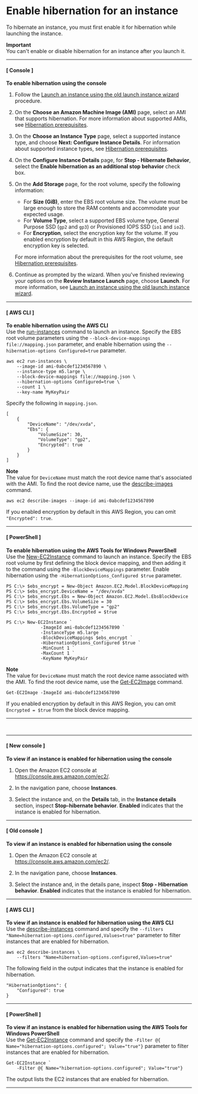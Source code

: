# Enable hibernation for an instance<a name="enabling-hibernation"></a>

To hibernate an instance, you must first enable it for hibernation while launching the instance\.

**Important**  
You can't enable or disable hibernation for an instance after you launch it\.

------
#### [ Console ]

**To enable hibernation using the console**

1. Follow the [Launch an instance using the old launch instance wizard](launching-instance.md) procedure\.

1. On the **Choose an Amazon Machine Image \(AMI\)** page, select an AMI that supports hibernation\. For more information about supported AMIs, see [Hibernation prerequisites](hibernating-prerequisites.md)\.

1. On the **Choose an Instance Type** page, select a supported instance type, and choose **Next: Configure Instance Details**\. For information about supported instance types, see [Hibernation prerequisites](hibernating-prerequisites.md)\.

1. On the **Configure Instance Details** page, for **Stop \- Hibernate Behavior**, select the **Enable hibernation as an additional stop behavior** check box\.

1. On the **Add Storage** page, for the root volume, specify the following information: 
   + For **Size \(GiB\)**, enter the EBS root volume size\. The volume must be large enough to store the RAM contents and accommodate your expected usage\.
   + For **Volume Type**, select a supported EBS volume type, General Purpose SSD \(`gp2` and `gp3`\) or Provisioned IOPS SSD \(`io1` and `io2`\)\.
   + For **Encryption**, select the encryption key for the volume\. If you enabled encryption by default in this AWS Region, the default encryption key is selected\.

   For more information about the prerequisites for the root volume, see [Hibernation prerequisites](hibernating-prerequisites.md)\.

1. Continue as prompted by the wizard\. When you've finished reviewing your options on the **Review Instance Launch** page, choose **Launch**\. For more information, see [Launch an instance using the old launch instance wizard](launching-instance.md)\.

------
#### [ AWS CLI ]

**To enable hibernation using the AWS CLI**  
Use the [run\-instances](https://docs.aws.amazon.com/cli/latest/reference/ec2/run-instances.html) command to launch an instance\. Specify the EBS root volume parameters using the `--block-device-mappings file://mapping.json` parameter, and enable hibernation using the `--hibernation-options Configured=true` parameter\.

```
aws ec2 run-instances \
    --image-id ami-0abcdef1234567890 \
    --instance-type m5.large \
    --block-device-mappings file://mapping.json \
    --hibernation-options Configured=true \
    --count 1 \
    --key-name MyKeyPair
```

Specify the following in `mapping.json`\.

```
[
    {
        "DeviceName": "/dev/xvda",
        "Ebs": {
            "VolumeSize": 30,
            "VolumeType": "gp2",
            "Encrypted": true
        }
    }
]
```

**Note**  
The value for `DeviceName` must match the root device name that's associated with the AMI\. To find the root device name, use the [describe\-images](https://docs.aws.amazon.com/cli/latest/reference/ec2/describe-images.html) command\.  

```
aws ec2 describe-images --image-id ami-0abcdef1234567890
```
If you enabled encryption by default in this AWS Region, you can omit `"Encrypted": true`\.

------
#### [ PowerShell ]

**To enable hibernation using the AWS Tools for Windows PowerShell**  
Use the [New\-EC2Instance](https://docs.aws.amazon.com/powershell/latest/reference/items/New-EC2Instance.html) command to launch an instance\. Specify the EBS root volume by first defining the block device mapping, and then adding it to the command using the `-BlockDeviceMappings` parameter\. Enable hibernation using the `-HibernationOptions_Configured $true` parameter\.

```
PS C:\> $ebs_encrypt = New-Object Amazon.EC2.Model.BlockDeviceMapping
PS C:\> $ebs_encrypt.DeviceName = "/dev/xvda"
PS C:\> $ebs_encrypt.Ebs = New-Object Amazon.EC2.Model.EbsBlockDevice
PS C:\> $ebs_encrypt.Ebs.VolumeSize = 30
PS C:\> $ebs_encrypt.Ebs.VolumeType = "gp2"
PS C:\> $ebs_encrypt.Ebs.Encrypted = $true

PS C:\> New-EC2Instance `
             -ImageId ami-0abcdef1234567890 `
             -InstanceType m5.large `
             -BlockDeviceMappings $ebs_encrypt `
             -HibernationOptions_Configured $true `
             -MinCount 1 `
             -MaxCount 1 `
             -KeyName MyKeyPair
```

**Note**  
The value for `DeviceName` must match the root device name associated with the AMI\. To find the root device name, use the [Get\-EC2Image](https://docs.aws.amazon.com/powershell/latest/reference/items/Get-EC2Image.html) command\.  

```
Get-EC2Image -ImageId ami-0abcdef1234567890
```
If you enabled encryption by default in this AWS Region, you can omit `Encrypted = $true` from the block device mapping\.

------

 

------
#### [ New console ]

**To view if an instance is enabled for hibernation using the console**

1. Open the Amazon EC2 console at [https://console\.aws\.amazon\.com/ec2/](https://console.aws.amazon.com/ec2/)\.

1. In the navigation pane, choose **Instances**\.

1. Select the instance and, on the **Details** tab, in the **Instance details** section, inspect **Stop\-hibernate behavior**\. **Enabled** indicates that the instance is enabled for hibernation\.

------
#### [ Old console ]

**To view if an instance is enabled for hibernation using the console**

1. Open the Amazon EC2 console at [https://console\.aws\.amazon\.com/ec2/](https://console.aws.amazon.com/ec2/)\.

1. In the navigation pane, choose **Instances**\.

1. Select the instance and, in the details pane, inspect **Stop \- Hibernation behavior**\. **Enabled** indicates that the instance is enabled for hibernation\.

------
#### [ AWS CLI ]

**To view if an instance is enabled for hibernation using the AWS CLI**  
Use the [describe\-instances](https://docs.aws.amazon.com/cli/latest/reference/ec2/describe-instances.html) command and specify the `--filters "Name=hibernation-options.configured,Values=true"` parameter to filter instances that are enabled for hibernation\.

```
aws ec2 describe-instances \
    --filters "Name=hibernation-options.configured,Values=true"
```

The following field in the output indicates that the instance is enabled for hibernation\.

```
"HibernationOptions": {
    "Configured": true
}
```

------
#### [ PowerShell ]

**To view if an instance is enabled for hibernation using the AWS Tools for Windows PowerShell**  
Use the [Get\-EC2Instance](https://docs.aws.amazon.com/powershell/latest/reference/items/Get-EC2Instance.html) command and specify the `-Filter @{ Name="hibernation-options.configured"; Value="true"}` parameter to filter instances that are enabled for hibernation\.

```
Get-EC2Instance `
    -Filter @{ Name="hibernation-options.configured"; Value="true"}
```

The output lists the EC2 instances that are enabled for hibernation\. 

------